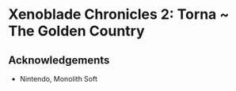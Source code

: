 # Xenoblade Chronicles 2: Torna ~ The Golden Country

## Acknowledgements

- Nintendo, Monolith Soft
